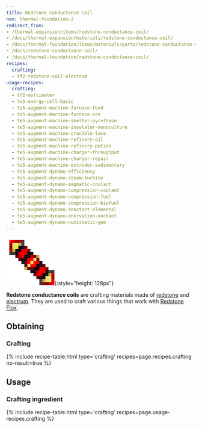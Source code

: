```yaml
---
title: Redstone Conductance Coil
nav: thermal-foundation-2
redirect_from:
- /thermal-expansion/items/redstone-conductance-coil/
- /docs/thermal-expansion/materials/redstone-conductance-coil/
- /docs/thermal-foundation/items/materials/parts/redstone-conductance-coil/
- /docs/redstone-conductance-coil/
- /docs/thermal-foundation/redstone-conductance-coil/
recipes:
  crafting:
  - tf2-redstone-coil-electrum
usage-recipes:
  crafting:
  - tf2-multimeter
  - te5-energy-cell-basic
  - te5-augment-machine-furnace-food
  - te5-augment-machine-furnace-ore
  - te5-augment-machine-smelter-pyrotheum
  - te5-augment-machine-insolator-monoculture
  - te5-augment-machine-crucible-lava
  - te5-augment-machine-refinery-oil
  - te5-augment-machine-refinery-potion
  - te5-augment-machine-charger-throughput
  - te5-augment-machine-charger-repair
  - te5-augment-machine-extruder-sedimentary
  - te5-augment-dynamo-efficiency
  - te5-augment-dynamo-steam-turbine
  - te5-augment-dynamo-magmatic-coolant
  - te5-augment-dynamo-compression-coolant
  - te5-augment-dynamo-compression-fuel
  - te5-augment-dynamo-compression-biofuel
  - te5-augment-dynamo-reactant-elemental
  - te5-augment-dynamo-enervation-enchant
  - te5-augment-dynamo-numismatic-gem
---
```


![Redstone conductance coil](/assets/images/thermal-foundation/redstone-coil-electrum.png){:style="height: 128px"}


**Redstone conductance coils** are crafting materials made of
[redstone](https://minecraft.gamepedia.com/Redstone) and
[electrum](/docs/thermal-foundation-2/electrum-ingot/). They are used to craft various things that
work with [Redstone Flux](/docs/redstone-flux/).


Obtaining
---------

### Crafting
{% include recipe-table.html type='crafting' recipes=page.recipes.crafting no-result=true %}


Usage
-----

### Crafting ingredient
{% include recipe-table.html type='crafting' recipes=page.usage-recipes.crafting %}
